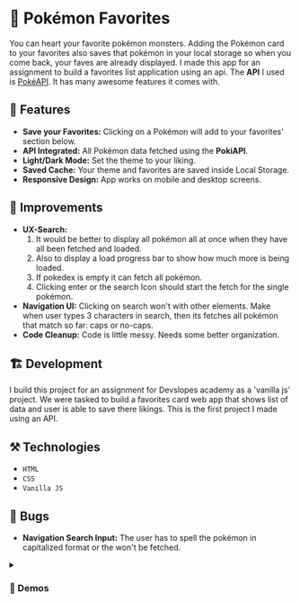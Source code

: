 # 🐛 Pokémon Favorites

You can heart your favorite pokémon monsters. Adding the Pokémon card to your favorites also saves that pokémon in your local storage so when you come back, your faves are already displayed. I made this app for an assignment to build a favorites list application using an api. The **API** I used is [PokéAPI](https://pokeapi.co/). It has many awesome features it comes with.

## 🚀 Features

- **Save your Favorites:** Clicking on a Pokémon will add to your favorites' section below.
- **API Integrated:** All Pokémon data fetched using the **PokiAPI**.
- **Light/Dark Mode:** Set the theme to your liking.
- **Saved Cache:** Your theme and favorites are saved inside Local Storage.
- **Responsive Design:** App works on mobile and desktop screens.

## 🤔 Improvements

- **UX-Search:**
  1. It would be better to display all pokémon all at once when they have all been fetched and loaded.
  2. Also to display a load progress bar to show how much more is being loaded.
  3. If pokedex is empty it can fetch all pokémon.
  4. Clicking enter or the search Icon should start the fetch for the single pokémon.
- **Navigation UI:** Clicking on search won't with other elements. Make when user types 3 characters in search, then its fetches all pokémon that match so far: caps or no-caps.
- **Code Cleanup:** Code is little messy. Needs some better organization.

## 🏗️ Development

I build this project for an assignment for Devslopes academy as a 'vanilla js' project. We were tasked to build a favorites card web app that shows list of data and user is able to save there likings. This is the first project I made using an API.

## ⚒️ Technologies

- `HTML`
- `CSS`
- `Vanilla JS`

## 🐞 Bugs

- **Navigation Search Input:** The user has to spell the pokémon in capitalized format or the won't be fetched.

<details>
  <summary><h3>🎥 Demos</h3></summary>
  I need to make a demo
  <br>
  <video src="" controls="controls"></video>
</details>

